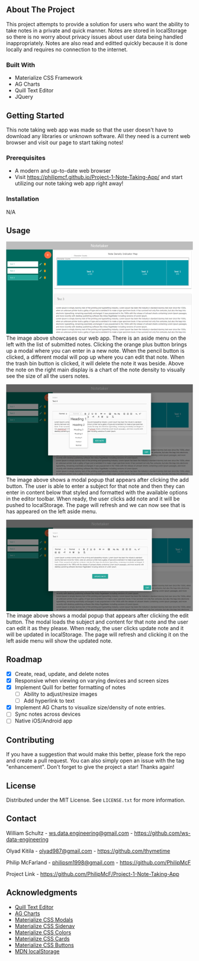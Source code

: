 ## About The Project
This project attempts to provide a solution for users who want the ability to take notes in a private 
and quick manner. Notes are stored in localStorage so there is no worry about privacy issues about user data
being handled inappropriately. Notes are also read and editted quickly because it is done locally and requires 
no connection to the internet.

### Built With 

* Materialize CSS Framework
* AG Charts
* Quill Text Editor
* JQuery

## Getting Started
This note taking web app was made so that the user doesn't have to download any libraries or unknown software.
All they need is a current web browser and visit our page to start taking notes!

### Prerequisites 
* A modern and up-to-date web browser
* Visit https://philipmcf.github.io/Project-1-Note-Taking-App/ and start utilizing our note taking web app right away!

### Installation 
N/A

## Usage 
![Main page of the note taking app. Aside menu on the left and main content on the right.](images/mainImage.png)
The image above showcases our web app. There is an aside menu on the left with the list of submitted notes.
Clicking the orange plus button brings up a modal where you can enter in a new note.
When the pencil button is clicked, a different modal will pop up where you can edit that note.
When the trash bin button is clicked, it will delete the note it was beside.
Above the note on the right main display is a chart of the note density to visually see the size of all the users notes.


![Showcases add functionality with a modal.](images/addImage.PNG)
The image above shows a modal popup that appears after clicking the add button. 
The user is able to enter a subject for that note and then they can enter in content below that styled and formatted with 
the available options in the editor toolbar. When ready, the user clicks add note and it will be pushed to localStorage.
The page will refresh and we can now see that is has appeared on the left aside menu.


![Showcases edit functionality with a different modal.](images/editImage.PNG)
The image above shows a modal popup that appears after clicking the edit button. 
The modal loads the subject and content for that note and the user can edit it as they please.
When ready, the user clicks update note and it will be updated in localStorage.
The page will refresh and clicking it on the left aside menu will show the updated note.


## Roadmap
- [x] Create, read, update, and delete notes
- [x] Responsive when viewing on varying devices and screen sizes
- [x] Implement Quill for better formatting of notes
    - [ ] Ability to adjust/resize images
    - [ ] Add hyperlink to text
- [x] Implement AG Charts to visualize size/density of note entries.
- [ ] Sync notes across devices
- [ ] Native iOS/Android app

## Contributing
If you have a suggestion that would make this better, please fork the repo and create a pull request. You can also simply open an issue with the tag "enhancement". Don't forget to give the project a star! Thanks again!

## License 

Distributed under the MIT License. See `LICENSE.txt` for more information.

## Contact 
William Schultz - ws.data.engineering@gmail.com - https://github.com/ws-data-engineering

Olyad Kitila - olyad987@gmail.com - https://github.com/thymetime

Philip McFarland - philipsm1998@gmail.com - https://github.com/PhilipMcF

Project Link - https://github.com/PhilipMcF/Project-1-Note-Taking-App

## Acknowledgments 
* [Quill Text Editor](https://quilljs.com/docs/api)
* [AG Charts](https://charts.ag-grid.com/gallery/simple-treemap/)
* [Materialize CSS Modals](https://materializecss.com/modals.html#!)
* [Materialize CSS Sidenav](https://materializecss.com/sidenav.html)
* [Materialize CSS Colors](https://materializecss.com/color.html)
* [Materialize CSS Cards](https://materializecss.com/cards.html)
* [Materialize CSS Buttons](https://materializecss.com/buttons.html)
* [MDN localStorage](https://developer.mozilla.org/en-US/docs/Web/API/Window/localStorage)